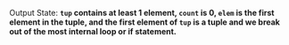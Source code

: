 Output State: **`tup` contains at least 1 element, `count` is 0, `elem` is the first element in the tuple, and the first element of `tup` is a tuple and we break out of the most internal loop or if statement.**